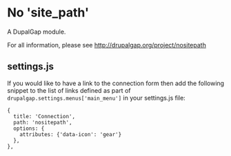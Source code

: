 No 'site_path'
==============

A DupalGap module.

For all information, please see http://drupalgap.org/project/nositepath

## settings.js

If you would like to have a link to the connection form then add the following
snippet to the list of links defined as part of
`drupalgap.settings.menus['main_menu']` in your settings.js file:

```
{
  title: 'Connection',
  path: 'nositepath',
  options: {
    attributes: {'data-icon': 'gear'}
  },
},
